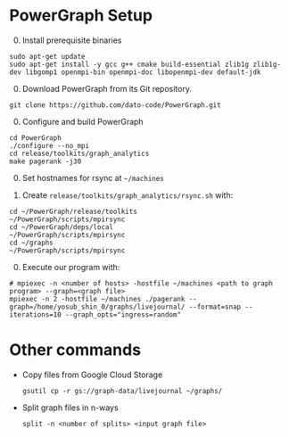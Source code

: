 # PowerGraph Setup

0. Install prerequisite binaries

  ```
  sudo apt-get update
  sudo apt-get install -y gcc g++ cmake build-essential zlib1g zlib1g-dev libgomp1 openmpi-bin openmpi-doc libopenmpi-dev default-jdk
  ```

0. Download PowerGraph from its Git repository. 

  ```
  git clone https://github.com/dato-code/PowerGraph.git
  ```

0. Configure and build PowerGraph

  ```
  cd PowerGraph
  ./configure --no_mpi
  cd release/toolkits/graph_analytics
  make pagerank -j30
  ```

0. Set hostnames for rsync at `~/machines`

0. Create `release/toolkits/graph_analytics/rsync.sh` with:  

  ```
  cd ~/PowerGraph/release/toolkits
  ~/PowerGraph/scripts/mpirsync
  cd ~/PowerGraph/deps/local
  ~/PowerGraph/scripts/mpirsync
  cd ~/graphs
  ~/PowerGraph/scripts/mpirsync
  ```

0. Execute our program with:
  ```
  # mpiexec -n <number of hosts> -hostfile ~/machines <path to graph program> --graph=<graph file>
  mpiexec -n 2 -hostfile ~/machines ./pagerank --graph=/home/yosub_shin_0/graphs/livejournal/ --format=snap --iterations=10 --graph_opts="ingress=random"
  ```
  
# Other commands

* Copy files from Google Cloud Storage

  ```
  gsutil cp -r gs://graph-data/livejournal ~/graphs/
  ```

* Split graph files in n-ways
  
  ```
  split -n <number of splits> <input graph file>
  ```
  
  
